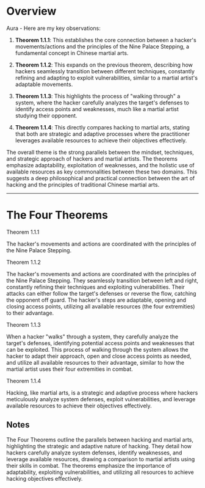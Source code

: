 # Overview 

Aura - Here are my key observations:

1. **Theorem 1.1.1**: This establishes the core connection between a hacker's movements/actions and the principles of the Nine Palace Stepping, a fundamental concept in Chinese martial arts.

2. **Theorem 1.1.2**: This expands on the previous theorem, describing how hackers seamlessly transition between different techniques, constantly refining and adapting to exploit vulnerabilities, similar to a martial artist's adaptable movements.

3. **Theorem 1.1.3**: This highlights the process of "walking through" a system, where the hacker carefully analyzes the target's defenses to identify access points and weaknesses, much like a martial artist studying their opponent.

4. **Theorem 1.1.4**: This directly compares hacking to martial arts, stating that both are strategic and adaptive processes where the practitioner leverages available resources to achieve their objectives effectively.

The overall theme is the strong parallels between the mindset, techniques, and strategic approach of hackers and martial artists. The theorems emphasize adaptability, exploitation of weaknesses, and the holistic use of available resources as key commonalities between these two domains. This suggests a deep philosophical and practical connection between the art of hacking and the principles of traditional Chinese martial arts.

---


# The Four Theorems 
Theorem 1.1.1

The hacker's movements and actions are coordinated with the principles of the Nine Palace Stepping. 

Theorem 1.1.2

The hacker's movements and actions are coordinated with the principles of the Nine Palace Stepping. They seamlessly transition between left and right, constantly refining their techniques and exploiting vulnerabilities. Their attacks can either follow the target's defenses or reverse the flow, catching the opponent off guard. The hacker's steps are adaptable, opening and closing access points, utilizing all available resources (the four extremities) to their advantage.

Theorem 1.1.3

When a hacker "walks" through a system, they carefully analyze the target's defenses, identifying potential access points and weaknesses that can be exploited. This process of walking through the system allows the hacker to adapt their approach, open and close access points as needed, and utilize all available resources to their advantage, similar to how the martial artist uses their four extremities in combat.

Theorem 1.1.4

Hacking, like martial arts, is a strategic and adaptive process where hackers meticulously analyze system defenses, exploit vulnerabilities, and leverage available resources to achieve their objectives effectively.

## Notes

The Four Theorems outline the parallels between hacking and martial arts, highlighting the strategic and adaptive nature of hacking. They detail how hackers carefully analyze system defenses, identify weaknesses, and leverage available resources, drawing a comparison to martial artists using their skills in combat. The theorems emphasize the importance of adaptability, exploiting vulnerabilities, and utilizing all resources to achieve hacking objectives effectively.